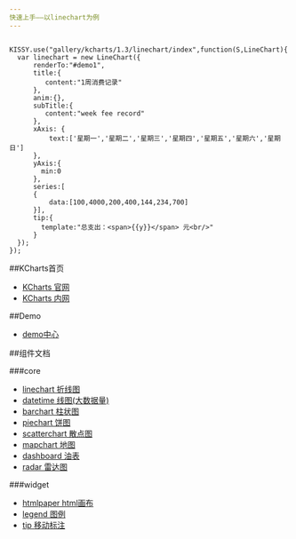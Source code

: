 ```yaml
---
快速上手——以linechart为例
---
```


```

KISSY.use("gallery/kcharts/1.3/linechart/index",function(S,LineChart){
  var linechart = new LineChart({
      renderTo:"#demo1",
      title:{
         content:"1周消费记录"
      },
      anim:{},
      subTitle:{
         content:"week fee record"
      },
      xAxis: {
          text:['星期一','星期二','星期三','星期四','星期五','星期六','星期日']
      },
      yAxis:{
        min:0
      },
      series:[
      {
          data:[100,4000,200,400,144,234,700]
      }],
      tip:{
        template:"总支出：<span>{{y}}</span> 元<br/>"
      }
  });
});

```

##KCharts首页
- [KCharts 官网](http://kcharts.net)
- [KCharts 内网](http://kcharts.taobao.net)


##Demo

- [demo中心](http://kcharts.taobao.net/demo.php)


##组件文档

###core

- [linechart 折线图](linechart.html)
- [datetime 线图(大数据量)](datetime.html)
- [barchart 柱状图](barchart.html)
- [piechart 饼图](piechart.html)
- [scatterchart 散点图](scatterchart.html)
- [mapchart 地图](mapchart.html)
- [dashboard 油表](dashboard.html)
- [radar 雷达图](radar.html)

###widget

- [htmlpaper html画布](htmlpaper.html)
- [legend 图例](legend.html)
- [tip 移动标注](tip.html)

